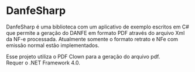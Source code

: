# DanfeSharp

DanfeSharp é uma biblioteca com um aplicativo de exemplo escritos em C# que permite a geração do DANFE em formato PDF através do arquivo Xml da NF-e processada.
Atualmente somente o formato retrato e NFe com emissão normal estão implementados.


Esse projeto utiliza o PDF Clown para a geração do arquivo pdf.<br />
Requer o .NET Framework 4.0.
